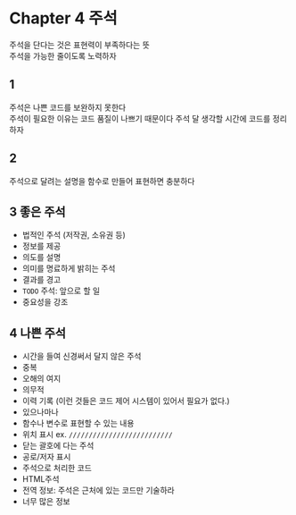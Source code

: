 # Chapter 4 주석

주석을 단다는 것은 표현력이 부족하다는 뜻  
주석을 가능한 줄이도록 노력하자

## 1
주석은 나쁜 코드를 보완하지 못한다  
주석이 필요한 이유는 코드 품질이 나쁘기 때문이다
주석 달 생각할 시간에 코드를 정리하자

## 2
주석으로 달려는 설명을 함수로 만들어 표현하면 충분하다

## 3 좋은 주석
- 법적인 주석 (저작권, 소유권 등)
- 정보를 제공
- 의도를 설명
- 의미를 명료하게 밝히는 주석
- 결과를 경고
- `TODO` 주석: 앞으로 할 일
- 중요성을 강조

## 4 나쁜 주석
- 시간을 들여 신경써서 달지 않은 주석
- 중복
- 오해의 여지
- 의무적
- 이력 기록 (이런 것들은 코드 제어 시스템이 있어서 필요가 없다.)
- 있으나마나
- 함수나 변수로 표현할 수 있는 내용
- 위치 표시 ex. `//////////////////////////`
- 닫는 괄호에 다는 주석
- 공로/저자 표시
- 주석으로 처리한 코드
- HTML주석
- 전역 정보: 주석은 근처에 있는 코드만 기술하라
- 너무 많은 정보
